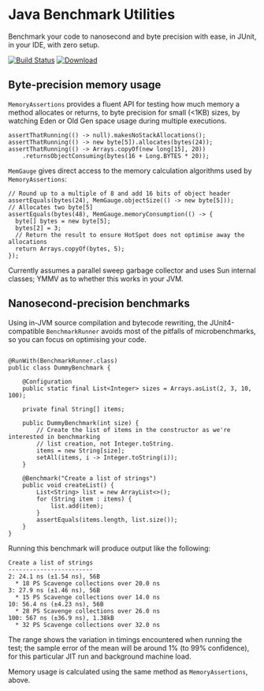 # Java Benchmark Utilities

Benchmark your code to nanosecond and byte precision with ease, in JUnit, in your IDE, with zero setup.

[![Build Status](https://travis-ci.org/alicep-org/benchmark.svg?branch=master)](https://travis-ci.org/alicep-org/benchmark)
[![Download](https://api.bintray.com/packages/alicep-org/maven/benchmark/images/download.svg)](https://bintray.com/alicep-org/maven/benchmark/_latestVersion)

## Byte-precision memory usage

`MemoryAssertions` provides a fluent API for testing how much memory a method allocates or returns, to byte precision for small (<1KB) sizes, by watching Eden or Old Gen space usage during multiple executions.

```
assertThatRunning(() -> null).makesNoStackAllocations();
assertThatRunning(() -> new byte[5]).allocates(bytes(24));
assertThatRunning(() -> Arrays.copyOf(new long[15], 20))
    .returnsObjectConsuming(bytes(16 + Long.BYTES * 20));
```

`MemGauge` gives direct access to the memory calculation algorithms used by `MemoryAssertions`:

```
// Round up to a multiple of 8 and add 16 bits of object header
assertEquals(bytes(24), MemGauge.objectSize(() -> new byte[5]));
// Allocates two byte[5]
assertEquals(bytes(48), MemGauge.memoryConsumption(() -> {
  byte[] bytes = new byte[5];
  bytes[2] = 3;
  // Return the result to ensure HotSpot does not optimise away the allocations
  return Arrays.copyOf(bytes, 5);
});
```

Currently assumes a parallel sweep garbage collector and uses Sun internal classes; YMMV as to whether this works in your JVM.

## Nanosecond-precision benchmarks

Using in-JVM source compilation and bytecode rewriting, the JUnit4-compatible `BenchmarkRunner` avoids most of the pitfalls of microbenchmarks, so you can focus on optimising your code.

```

@RunWith(BenchmarkRunner.class)
public class DummyBenchmark {

    @Configuration
    public static final List<Integer> sizes = Arrays.asList(2, 3, 10, 100);

    private final String[] items;

    public DummyBenchmark(int size) {
        // Create the list of items in the constructor as we're interested in benchmarking
        // list creation, not Integer.toString.
        items = new String[size];
        setAll(items, i -> Integer.toString(i));
    }

    @Benchmark("Create a list of strings")
    public void createList() {
        List<String> list = new ArrayList<>();
        for (String item : items) {
            list.add(item);
        }
        assertEquals(items.length, list.size());
    }
}
```

Running this benchmark will produce output like the following:

```
Create a list of strings
------------------------
2: 24.1 ns (±1.54 ns), 56B
  * 18 PS Scavenge collections over 20.0 ns
3: 27.9 ns (±1.46 ns), 56B
  * 15 PS Scavenge collections over 14.0 ns
10: 56.4 ns (±4.23 ns), 56B
  * 28 PS Scavenge collections over 26.0 ns
100: 567 ns (±36.9 ns), 1.38kB
  * 32 PS Scavenge collections over 32.0 ns
```

The range shows the variation in timings encountered when running the test; the sample error of the mean will be around 1% (to 99% confidence), for this particular JIT run and background machine load.

Memory usage is calculated using the same method as `MemoryAssertions`, above.
